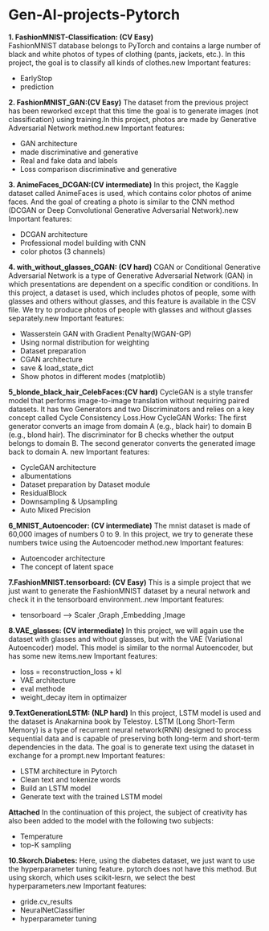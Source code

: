 # Gen-AI-projects-Pytorch

**1. FashionMNIST-Classification: (CV Easy)**            
FashionMNIST database belongs to PyTorch and contains a large number of black and white photos of types of clothing (pants, jackets, etc.). In this project, the goal is to classify all kinds of clothes.new Important features: 
- EarlyStop
- prediction


**2. FashionMNIST_GAN:(CV Easy)** 
The dataset from the previous project has been reworked except that this time the goal is to generate images (not classification) using training.In this project, photos are made by Generative Adversarial Network method.new Important features: 
- GAN architecture
- made discriminative and generative
- Real and fake data and labels
- Loss comparison discriminative and generative


**3. AnimeFaces_DCGAN:(CV intermediate)** 
In this project, the Kaggle dataset called AnimeFaces is used, which contains color photos of anime faces. And the goal of creating a photo is similar to the CNN method (DCGAN or Deep Convolutional Generative Adversarial Network).new Important features:
- DCGAN architecture
- Professional model building with CNN
- color photos (3 channels)


**4. with_without_glasses_CGAN: (CV hard)** 
CGAN or Conditional Generative Adversarial Network is a type of Generative Adversarial Network (GAN) in which presentations are dependent on a specific condition or conditions. In this project, a dataset is used, which includes photos of people, some with glasses and others without glasses, and this feature is available in the CSV file. We try to produce photos of people with glasses and without glasses separately.new Important features:
- Wasserstein GAN with Gradient Penalty(WGAN-GP)
- Using normal distribution for weighting
- Dataset preparation
- CGAN architecture
- save & load_state_dict
- Show photos in different modes (matplotlib)

**5_blonde_black_hair_CelebFaces:(CV hard)**
CycleGAN is a style transfer model that performs image-to-image translation without requiring paired datasets. It has two Generators and two Discriminators and relies on a key concept called Cycle Consistency Loss.How CycleGAN Works:
The first generator converts an image from domain A (e.g., black hair) to domain B (e.g., blond hair).
The discriminator for B checks whether the output belongs to domain B.
The second generator converts the generated image back to domain A.
new Important features:
- CycleGAN architecture
- albumentations
- Dataset preparation by Dataset module
- ResidualBlock
- Downsampling & Upsampling
- Auto Mixed Precision

**6_MNIST_Autoencoder: (CV intermediate)**
The mnist dataset is made of 60,000 images of numbers 0 to 9. In this project, we try to generate these numbers twice using the Autoencoder method.new Important features:
- Autoencoder architecture
- The concept of latent space

**7.FashionMNIST.tensorboard: (CV Easy)**
This is a simple project that we just want to generate the FashionMNIST dataset by a neural network and check it in the tensorboard environment..new Important features:
- tensorboard --> Scaler ,Graph ,Embedding ,Image

**8.VAE_glasses: (CV intermediate)**
In this project, we will again use the dataset with glasses and without glasses, but with the VAE (Variational Autoencoder) model. This model is similar to the normal Autoencoder, but has some new items.new Important features:
- loss = reconstruction_loss + kl
- VAE architecture
- eval methode
- weight_decay item in optimaizer

**9.TextGenerationLSTM: (NLP hard)**
In this project, LSTM model is used and the dataset is Anakarnina book by Telestoy. LSTM (Long Short-Term Memory) is a type of recurrent neural network(RNN) designed to process sequential data and is capable of preserving both long-term and short-term dependencies in the data.
The goal is to generate text using the dataset in exchange for a prompt.new Important features:
- LSTM architecture in Pytorch
- Clean text and tokenize words
- Build an LSTM model 
- Generate text with the trained LSTM model

**Attached**
In the continuation of this project, the subject of creativity has also been added to the model with the following two subjects:
- Temperature
- top-K sampling

**10.Skorch.Diabetes:**
Here, using the diabetes dataset, we just want to use the hyperparameter tuning feature.
pytorch does not have this method. But using skorch, which uses scikit-lesrn, we select the best hyperparameters.new Important features:
- gride.cv_results
- NeuralNetClassifier
- hyperparameter tuning

